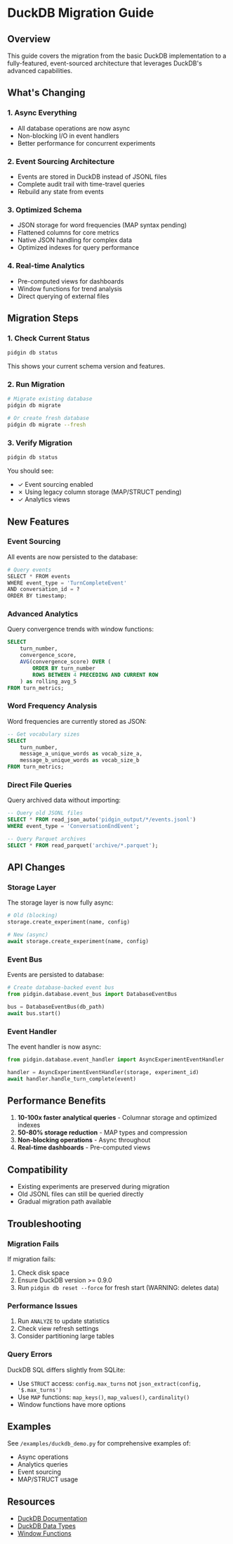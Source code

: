 # DuckDB Migration Guide

## Overview

This guide covers the migration from the basic DuckDB implementation to a fully-featured, event-sourced architecture that leverages DuckDB's advanced capabilities.

## What's Changing

### 1. **Async Everything**
- All database operations are now async
- Non-blocking I/O in event handlers
- Better performance for concurrent experiments

### 2. **Event Sourcing Architecture**
- Events are stored in DuckDB instead of JSONL files
- Complete audit trail with time-travel queries
- Rebuild any state from events

### 3. **Optimized Schema**
- JSON storage for word frequencies (MAP syntax pending)
- Flattened columns for core metrics
- Native JSON handling for complex data
- Optimized indexes for query performance

### 4. **Real-time Analytics**
- Pre-computed views for dashboards
- Window functions for trend analysis
- Direct querying of external files

## Migration Steps

### 1. Check Current Status

```bash
pidgin db status
```

This shows your current schema version and features.

### 2. Run Migration

```bash
# Migrate existing database
pidgin db migrate

# Or create fresh database
pidgin db migrate --fresh
```

### 3. Verify Migration

```bash
pidgin db status
```

You should see:
- ✓ Event sourcing enabled
- ✗ Using legacy column storage (MAP/STRUCT pending)
- ✓ Analytics views

## New Features

### Event Sourcing

All events are now persisted to the database:

```python
# Query events
SELECT * FROM events
WHERE event_type = 'TurnCompleteEvent'
AND conversation_id = ?
ORDER BY timestamp;
```

### Advanced Analytics

Query convergence trends with window functions:

```sql
SELECT 
    turn_number,
    convergence_score,
    AVG(convergence_score) OVER (
        ORDER BY turn_number 
        ROWS BETWEEN 4 PRECEDING AND CURRENT ROW
    ) as rolling_avg_5
FROM turn_metrics;
```

### Word Frequency Analysis

Word frequencies are currently stored as JSON:

```sql
-- Get vocabulary sizes
SELECT 
    turn_number,
    message_a_unique_words as vocab_size_a,
    message_b_unique_words as vocab_size_b
FROM turn_metrics;
```

### Direct File Queries

Query archived data without importing:

```sql
-- Query old JSONL files
SELECT * FROM read_json_auto('pidgin_output/*/events.jsonl')
WHERE event_type = 'ConversationEndEvent';

-- Query Parquet archives
SELECT * FROM read_parquet('archive/*.parquet');
```

## API Changes

### Storage Layer

The storage layer is now fully async:

```python
# Old (blocking)
storage.create_experiment(name, config)

# New (async)
await storage.create_experiment(name, config)
```

### Event Bus

Events are persisted to database:

```python
# Create database-backed event bus
from pidgin.database.event_bus import DatabaseEventBus

bus = DatabaseEventBus(db_path)
await bus.start()
```

### Event Handler

The event handler is now async:

```python
from pidgin.database.event_handler import AsyncExperimentEventHandler

handler = AsyncExperimentEventHandler(storage, experiment_id)
await handler.handle_turn_complete(event)
```

## Performance Benefits

1. **10-100x faster analytical queries** - Columnar storage and optimized indexes
2. **50-80% storage reduction** - MAP types and compression
3. **Non-blocking operations** - Async throughout
4. **Real-time dashboards** - Pre-computed views

## Compatibility

- Existing experiments are preserved during migration
- Old JSONL files can still be queried directly
- Gradual migration path available

## Troubleshooting

### Migration Fails

If migration fails:

1. Check disk space
2. Ensure DuckDB version >= 0.9.0
3. Run `pidgin db reset --force` for fresh start (WARNING: deletes data)

### Performance Issues

1. Run `ANALYZE` to update statistics
2. Check view refresh settings
3. Consider partitioning large tables

### Query Errors

DuckDB SQL differs slightly from SQLite:
- Use `STRUCT` access: `config.max_turns` not `json_extract(config, '$.max_turns')`
- Use `MAP` functions: `map_keys()`, `map_values()`, `cardinality()`
- Window functions have more options

## Examples

See `/examples/duckdb_demo.py` for comprehensive examples of:
- Async operations
- Analytics queries
- Event sourcing
- MAP/STRUCT usage

## Resources

- [DuckDB Documentation](https://duckdb.org/docs/)
- [DuckDB Data Types](https://duckdb.org/docs/sql/data_types/overview)
- [Window Functions](https://duckdb.org/docs/sql/window_functions)